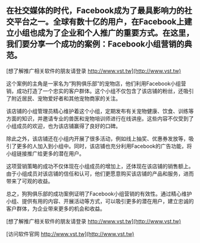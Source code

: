 ## **在社交媒体的时代，Facebook成为了最具影响力的社交平台之一。全球有数十亿的用户，在Facebook上建立小组也成为了企业和个人推广的重要方式。在这里，我们要分享一个成功的案例：Facebook小组营销的典范。**

[想了解推广相关软件的朋友请登录 http://www.vst.tw](http://www.vst.tw)

这个案例的主角是一家名为“狗狗俱乐部”的宠物店，他们利用Facebook小组营销，成功打造了一个忠实的客户群体。这个小组不仅包含了该店铺的粉丝，还吸引了附近居民、宠物爱好者和其他宠物商家的关注。

该店铺的小组管理员精心维护着这个小组，定期发布有关宠物健康、饮食、训练等方面的知识，并邀请专业的兽医和宠物培训师进行在线讲座。这些内容不仅受到了小组成员的欢迎，也为该店铺赢得了良好的口碑。

除此之外，该店铺还在小组内开展了很多活动，例如线上抽奖、优惠券发放等，吸引了更多的人加入到小组中。同时，该店铺也充分利用Facebook的广告功能，将小组链接推广给更多的潜在用户。

这项营销策略的成功不仅体现在小组成员的增加上，还体现在该店铺的销售额上。由于小组成员对该店铺的信任和认可，他们更愿意购买该店铺的产品和服务，进而带来了可观的收益。

总之，狗狗俱乐部的成功案例证明了Facebook小组营销的有效性。通过精心维护小组、提供有用的内容、开展活动等方式，可以吸引更多的潜在用户，建立忠诚的客户群体，为企业带来更多的机会和收益。

[想了解推广相关软件的朋友请登录 http://www.vst.tw](http://www.vst.tw)


[访问软件官网 http://www.vst.tw](http://www.vst.tw)
